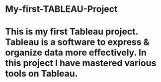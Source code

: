 # My-first-TABLEAU-Project
# This is my first Tableau project. Tableau is a software to express & organize data more effectively. In this project I have mastered various tools on Tableau.
